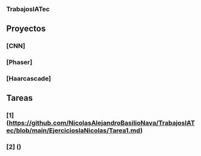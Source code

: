 ### TrabajosIATec

## Proyectos

### [CNN]

### [Phaser]

### [Haarcascade]

## Tareas

### [1] (https://github.com/NicolasAlejandroBasilioNava/TrabajosIATec/blob/main/EjerciciosIaNicolas/Tarea1.md)
### [2] ()
